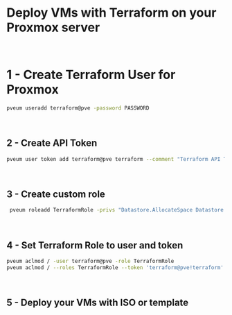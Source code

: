 # Deploy VMs with Terraform on your Proxmox server
&nbsp;

# 1 - Create Terraform User for Proxmox

```sh
pveum useradd terraform@pve -password PASSWORD
```
&nbsp;

## 2 - Create API Token
```sh
pveum user token add terraform@pve terraform --comment "Terraform API Token"
```
&nbsp;

## 3 - Create custom role
```sh
 pveum roleadd TerraformRole -privs "Datastore.AllocateSpace Datastore.AllocateTemplate Datastore.Audit Pool.Allocate Sys.Audit Sys.Console Sys.Modify VM.Allocate VM.Audit VM.Clone VM.Config.CDROM VM.Config.Cloudinit VM.Config.CPU VM.Config.Disk VM.Config.HWType VM.Config.Memory VM.Config.Network VM.Config.Options VM.Migrate VM.Monitor VM.PowerMgmt SDN.Use"
```
&nbsp;

## 4 - Set Terraform Role to user and token
```sh
pveum aclmod / -user terraform@pve -role TerraformRole
pveum aclmod / --roles TerraformRole --token 'terraform@pve!terraform' --propagate 1
```
&nbsp;
## 5 - Deploy your VMs with ISO or template

